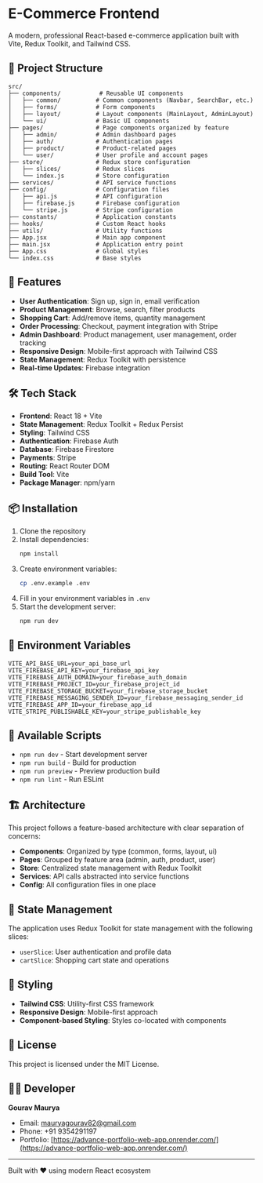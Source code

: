 # E-Commerce Frontend

A modern, professional React-based e-commerce application built with Vite, Redux Toolkit, and Tailwind CSS.

## 📁 Project Structure

```
src/
├── components/           # Reusable UI components
│   ├── common/          # Common components (Navbar, SearchBar, etc.)
│   ├── forms/           # Form components
│   ├── layout/          # Layout components (MainLayout, AdminLayout)
│   └── ui/              # Basic UI components
├── pages/               # Page components organized by feature
│   ├── admin/           # Admin dashboard pages
│   ├── auth/            # Authentication pages
│   ├── product/         # Product-related pages
│   └── user/            # User profile and account pages
├── store/               # Redux store configuration
│   ├── slices/          # Redux slices
│   └── index.js         # Store configuration
├── services/            # API service functions
├── config/              # Configuration files
│   ├── api.js           # API configuration
│   ├── firebase.js      # Firebase configuration
│   └── stripe.js        # Stripe configuration
├── constants/           # Application constants
├── hooks/               # Custom React hooks
├── utils/               # Utility functions
├── App.jsx              # Main app component
├── main.jsx             # Application entry point
├── App.css              # Global styles
└── index.css            # Base styles
```

## 🚀 Features

- **User Authentication**: Sign up, sign in, email verification
- **Product Management**: Browse, search, filter products
- **Shopping Cart**: Add/remove items, quantity management
- **Order Processing**: Checkout, payment integration with Stripe
- **Admin Dashboard**: Product management, user management, order tracking
- **Responsive Design**: Mobile-first approach with Tailwind CSS
- **State Management**: Redux Toolkit with persistence
- **Real-time Updates**: Firebase integration

## 🛠️ Tech Stack

- **Frontend**: React 18 + Vite
- **State Management**: Redux Toolkit + Redux Persist
- **Styling**: Tailwind CSS
- **Authentication**: Firebase Auth
- **Database**: Firebase Firestore
- **Payments**: Stripe
- **Routing**: React Router DOM
- **Build Tool**: Vite
- **Package Manager**: npm/yarn

## 📦 Installation

1. Clone the repository
2. Install dependencies:
   ```bash
   npm install
   ```
3. Create environment variables:
   ```bash
   cp .env.example .env
   ```
4. Fill in your environment variables in `.env`
5. Start the development server:
   ```bash
   npm run dev
   ```

## 🔧 Environment Variables

```env
VITE_API_BASE_URL=your_api_base_url
VITE_FIREBASE_API_KEY=your_firebase_api_key
VITE_FIREBASE_AUTH_DOMAIN=your_firebase_auth_domain
VITE_FIREBASE_PROJECT_ID=your_firebase_project_id
VITE_FIREBASE_STORAGE_BUCKET=your_firebase_storage_bucket
VITE_FIREBASE_MESSAGING_SENDER_ID=your_firebase_messaging_sender_id
VITE_FIREBASE_APP_ID=your_firebase_app_id
VITE_STRIPE_PUBLISHABLE_KEY=your_stripe_publishable_key
```

## 📱 Available Scripts

- `npm run dev` - Start development server
- `npm run build` - Build for production
- `npm run preview` - Preview production build
- `npm run lint` - Run ESLint

## 🏗️ Architecture

This project follows a feature-based architecture with clear separation of concerns:

- **Components**: Organized by type (common, forms, layout, ui)
- **Pages**: Grouped by feature area (admin, auth, product, user)
- **Store**: Centralized state management with Redux Toolkit
- **Services**: API calls abstracted into service functions
- **Config**: All configuration files in one place

## 🔄 State Management

The application uses Redux Toolkit for state management with the following slices:

- `userSlice`: User authentication and profile data
- `cartSlice`: Shopping cart state and operations

## 🎨 Styling

- **Tailwind CSS**: Utility-first CSS framework
- **Responsive Design**: Mobile-first approach
- **Component-based Styling**: Styles co-located with components

## 📄 License

This project is licensed under the MIT License.

## 👨‍💻 Developer

**Gourav Maurya**

- Email: mauryagourav82@gmail.com
- Phone: +91 9354291197
- Portfolio: [https://advance-portfolio-web-app.onrender.com/](https://advance-portfolio-web-app.onrender.com/)

---

Built with ❤️ using modern React ecosystem
